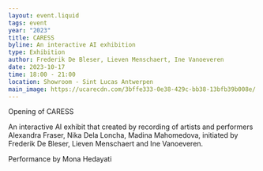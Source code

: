```yaml
---
layout: event.liquid
tags: event
year: "2023"
title: CARESS
byline: An interactive AI exhibition
type: Exhibition
author: Frederik De Bleser, Lieven Menschaert, Ine Vanoeveren
date: 2023-10-17
time: 18:00 - 21:00
location: Showroom - Sint Lucas Antwerpen
main_image: https://ucarecdn.com/3bffe333-0e38-429c-bb38-13bfb39b008e/
---
```

Opening of CARESS 

An interactive AI exhibit that created by recording of artists and performers Alexandra Fraser, Nika Dela Loncha, Madina Mahomedova, initiated by Frederik De Bleser, Lieven Menschaert and Ine Vanoeveren.

Performance by Mona Hedayati